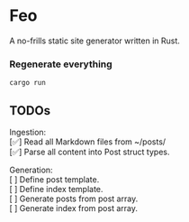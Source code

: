 # Feo
A no-frills static site generator written in Rust.

### Regenerate everything
```
cargo run
```

## TODOs

Ingestion:  
[✅] Read all Markdown files from ~/posts/  
[✅] Parse all content into Post struct types.  

Generation:  
[ ] Define post template.  
[ ] Define index template.  
[ ] Generate posts from post array.  
[ ] Generate index from post array.  